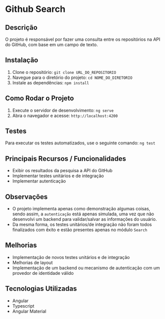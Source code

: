 # Github Search

## Descrição
O projeto é responsável por fazer uma consulta entre os repositórios na API do GitHub, com base em um campo de texto.


## Instalação
1. Clone o repositório: `git clone URL_DO_REPOSITORIO`
2. Navegue para o diretório do projeto: `cd NOME_DO_DIRETORIO`
3. Instale as dependências: `npm install`

## Como Rodar o Projeto
1. Execute o servidor de desenvolvimento: `ng serve`
2. Abra o navegador e acesse: `http://localhost:4200`

## Testes
Para executar os testes automatizados, use o seguinte comando: `ng test`

## Principais Recursos / Funcionalidades
- Exibir os resultados da pesquisa a API do GitHub
- Implementar testes unitários e de integração
- Implementar autenticação

## Observações
- O projeto implementa apenas como demonstração algumas coisas, sendo assim, a `autenticação` está apenas simulada, uma vez que não desenvolvi um backend para validar/salvar as informações do usuário.
- Da mesma forma, os testes unitários/de integração não foram todos finalizados com êxito e estão presentes apenas no módulo `Search`

## Melhorias
- Implementação de novos testes unitários e de integração
- Melhorias de layout
- Implementação de um backend ou mecanismo de autenticação com um provedor de identidade válido 

## Tecnologias Utilizadas
- Angular 
- Typescript
- Angular Material


